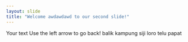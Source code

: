 ```yaml
---
layout: slide
title: "Welcome awdawdawd to our second slide!"
---
```

Your text
Use the left arrow to go back! balik kampung siji loro telu papat